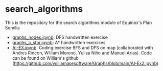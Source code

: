 # search_algorithms

This is the repository for the search algorithms module of Equinox's Plan Semilla

- [graphs_nodes.ipynb](graphs_nodes.ipynb): DFS handwritten exercise
- [graphs_a_star.ipynb](graphs_a_star.ipynb): A* handwritten exercises
- [AI-EX.ipynb](https://github.com/williamasesoftware/Graphs/blob/main/AI-Ex2.ipynb): Coding exercise BFS and DFS on map (collaborated with Andres Rincon, William Moreno, Yulisa Niño and Manuel Arias). Code can be found on William's github (https://github.com/williamasesoftware/Graphs/blob/main/AI-Ex2.ipynb)


